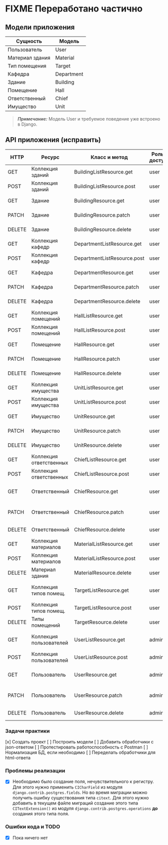 # FIXME Переработано частично

## Модели приложения

| Сущность        | Модель          |
| --------------- | --------------- |
| Пользователь    | User            |
| Материал здания | Material        |
| Тип помещения   | Target          |
| Кафедра         | Department      |
| Здание          | Building        |
| Помещение       | Hall            |
| Ответственный   | Chief           |
| Имущество       | Unit            |

> **_Примечание:_** Модель User и требуемое поведение уже встроено в Django.

## API приложения (исправить)

| HTTP    | Ресурс                  | Класс и метод               | Роль в доступе | Описание                           |
| ------- | ----------------------- | --------------------------- | -------------- | ---------------------------------- |
| GET     | Коллекция зданий        | BuildingListResource.get    | user           | Получает все здания
| POST    | Коллекция зданий        | BuildingListResource.post   | user           | Создает новое здание
| GET     | Здание                  | BuildingResource.get        | user           | Получает одно здание
| PATCH   | Здание                  | BuildingResource.patch      | user           | Обновляет одно здание
| DELETE  | Здание                  | BuildingResource.delete     | user           | Удаляет одно здание
| GET     | Коллекция кафедр        | DepartmentListResource.get  | user           | Получает все кафедры
| POST    | Коллекция кафедр        | DepartmentListResource.post | user           | Создает новую кафедру
| GET     | Кафедра                 | DepartmentResource.get      | user           | Получает одно кафедру
| PATCH   | Кафедра                 | DepartmentResource.patch    | user           | Обновляет одно кафедру
| DELETE  | Кафедра                 | DepartmentResource.delete   | user           | Удаляет одно кафедру
| GET     | Коллекция помещений     | HallListResource.get        | user           | Получает все помещения
| POST    | Коллекция помещений     | HallListResource.post       | user           | Создает новое помещение
| GET     | Помещение               | HallResource.get            | user           | Получает одно помещение
| PATCH   | Помещение               | HallResource.patch          | user           | Обновляет одно помещение
| DELETE  | Помещение               | HallResource.delete         | user           | Удаляет одно помещение
| GET     | Коллекция имущества     | UnitListResource.get        | user           | Получает все имущество
| POST    | Коллекция имущества     | UnitListResource.post       | user           | Создает новое имущество
| GET     | Имущество               | UnitResource.get            | user           | Получает одно имущество
| PATCH   | Имущество               | UnitResource.patch          | user           | Обновляет одно имущество
| DELETE  | Имущество               | UnitResource.delete         | user           | Удаляет одно имущество
| GET     | Коллекция ответственных | ChiefListResource.get       | user           | Получает всех ответственных
| POST    | Коллекция ответственных | ChiefListResource.post      | user           | Создает нового ответственного
| GET     | Ответственный           | ChiefResource.get           | user           | Получает одного ответственного
| PATCH   | Ответственный           | ChiefResource.patch         | user           | Обновляет одного ответственного
| DELETE  | Ответственный           | ChiefResource.delete        | user           | Удаляет одного ответственного
| GET     | Коллекция материалов    | MaterialListResource.get    | user           | Получает все материалы
| POST    | Коллекция материалов    | MaterialListResource.post   | user           | Создает новый материал
| DELETE  | Материал здания         | MaterialResource.delete     | user           | Удаляет материал
| GET     | Коллекция типов помещ.  | TargetListResource.get      | user           | Получает все типы помещений
| POST    | Коллекция типов помещ.  | TargetListResource.post     | user           | Создает новый тип помещения
| DELETE  | Типы помещений          | TargetResource.delete       | user           | Удаляет тип помещения
| GET     | Коллекция пользователей | UserListResource.get        | admin          | Получает всех сохраненных пользователей
| POST    | Коллекция пользователей | UserListResource.post       | admin          | Создает нового пользователя
| GET     | Пользователь            | UserResource.get            | admin          | Получает существующего пользователя
| PATCH   | Пользователь            | UserResource.patch          | admin          | Обновляет одного пользователя
| DELETE  | Пользователь            | UserResource.delete         | admin          | Удаляет одного пользователя


### Задачи практики

[x] Создать проект
[ ] Построить модели
[ ] Добавить обработчики с json-ответом
[ ] Протестировать работоспособность с Postman
[ ] Нормализация БД, если необходимо
[ ] Переделать обработчики для html-ответа

### Проблемы реализации

- [x] Необходимо было создание поля, нечувствительного к регистру. Для этого нужно применить `CICharField` из модуля
      `django.contrib.postgres.fields`. Но во время миграции можно получить ошибку существования типа `citext`.
      Для этого нужно добавить в текущем файле миграций создание этого типа `CITextExtension()` из модуля
      `django.contrib.postgres.operations` **до** создания этого типа поля.

### Ошибки кода и TODO

- [x] Пока ничего нет